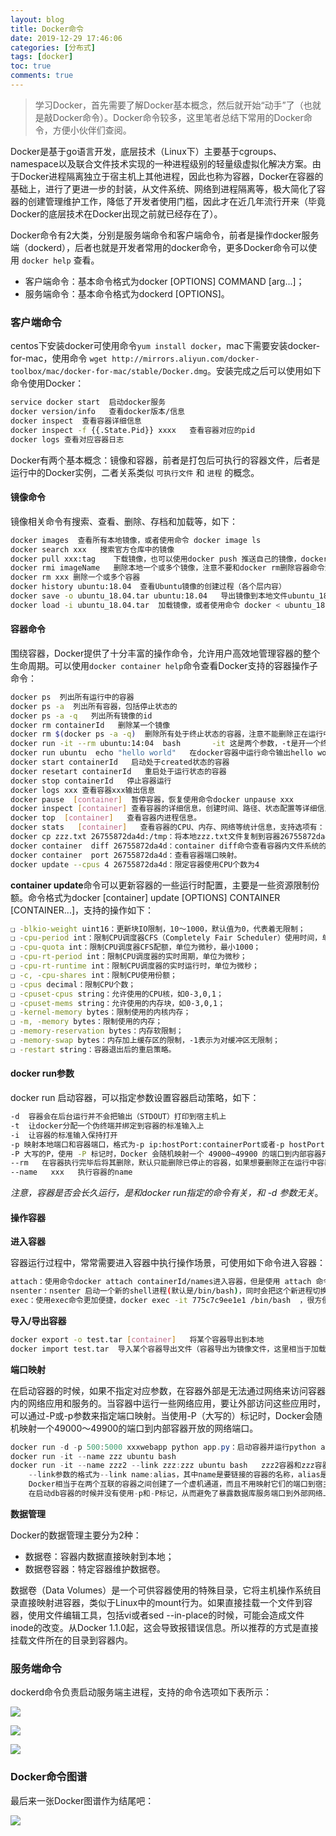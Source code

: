 ```yaml
---
layout: blog
title: Docker命令
date: 2019-12-29 17:46:06
categories: [分布式]
tags: [docker]
toc: true
comments: true
---
```


> 学习Docker，首先需要了解Docker基本概念，然后就开始“动手”了（也就是敲Docker命令）。Docker命令较多，这里笔者总结下常用的Docker命令，方便小伙伴们查阅。

Docker是基于go语言开发，底层技术（Linux下）主要基于cgroups、namespace以及联合文件技术实现的一种进程级别的轻量级虚拟化解决方案。由于Docker进程隔离独立于宿主机上其他进程，因此也称为容器，Docker在容器的基础上，进行了更进一步的封装，从文件系统、网络到进程隔离等，极大简化了容器的创建管理维护工作，降低了开发者使用门槛，因此才在近几年流行开来（毕竟Docker的底层技术在Docker出现之前就已经存在了）。

Docker命令有2大类，分别是服务端命令和客户端命令，前者是操作docker服务端（dockerd），后者也就是开发者常用的docker命令，更多Docker命令可以使用 `docker help` 查看。

- 客户端命令：基本命令格式为docker [OPTIONS] COMMAND [arg...]；
- 服务端命令：基本命令格式为dockerd [OPTIONS]。

### 客户端命令

centos下安装docker可使用命令`yum install docker`，mac下需要安装docker-for-mac，使用命令 `wget http://mirrors.aliyun.com/docker-toolbox/mac/docker-for-mac/stable/Docker.dmg`。安装完成之后可以使用如下命令使用Docker：

```bash
service docker start  启动docker服务
docker version/info   查看docker版本/信息
docker inspect  查看容器详细信息
docker inspect -f {{.State.Pid}} xxxx   查看容器对应的pid
docker logs 查看对应容器日志
```

Docker有两个基本概念：镜像和容器，前者是打包后可执行的容器文件，后者是运行中的Docker实例，二者关系类似 `可执行文件` 和 `进程` 的概念。

#### 镜像命令

镜像相关命令有搜索、查看、删除、存档和加载等，如下：

```bash
docker images  查看所有本地镜像，或者使用命令 docker image ls
docker search xxx   搜索官方仓库中的镜像
docker pull xxx:tag    下载镜像，也可以使用docker push 推送自己的镜像，docker run xxx命令会启动容器，当本地没有容器镜像是会从仓库中拉取
docker rmi imageName   删除本地一个或多个镜像，注意不要和docker rm删除容器命令混淆
docker rm xxx 删除一个或多个容器
docker history ubuntu:18.04  查看Ubuntu镜像的创建过程（各个层内容）
docker save -o ubuntu_18.04.tar ubuntu:18.04   导出镜像到本地文件ubuntu_18.04.tar
docker load -i ubuntu_18.04.tar  加载镜像，或者使用命令 docker < ubuntu_18.04.tar
```

#### 容器命令

围绕容器，Docker提供了十分丰富的操作命令，允许用户高效地管理容器的整个生命周期。可以使用`docker container help`命令查看Docker支持的容器操作子命令：

```bash
docker ps  列出所有运行中的容器
docker ps -a  列出所有容器，包括停止状态的
docker ps -a -q   列出所有镜像的id
docker rm containerId   删除某一个镜像
docker rm $(docker ps -a -q)  删除所有处于终止状态的容器，注意不能删除正在运行中的容器
docker run -it --rm ubuntu:14:04  bash       -it 这是两个参数，-t是开一个终端（伪终端绑定到容器的标准输入上），-i是交互式命令让容器的标准输入保持打开。--rm是容器退出后删除，默认情况下容器退出不会自动删除，方便排查问题。ubuntu:14:04使用的启动镜像。bash放在镜像后面的命令。执行exit命令从容器中退出时，容器会自动退出。有时候需要让容器已后台守护态运行，此时需要增加-d参数，比如docker urn -d ubuntu。
docker run ubuntu  echo "hello world"   在docker容器中运行命令输出hello world
docker start containerId   启动处于created状态的容器
docker resetart containerId   重启处于运行状态的容器
docker stop containerId   停止容器运行
docker logs xxx 查看容器xxx输出信息
docker pause  [container]  暂停容器，恢复使用命令docker unpause xxx
docker inspect [container] 查看容器的详细信息，创建时间、路径、状态配置等详细信息。
docker top  [container]   查看容器内进程信息。
docker stats   [container]   查看容器的CPU、内存、网络等统计信息，支持选项有：-a:输出所有统计信息，默认只输出运行中信息；-no-stream:不持续输出，默认会自动更新统计结果。
docker cp zzz.txt 26755872da4d:/tmp：将本地zzz.txt文件复制到容器26755872da4d的/tmp目录下，也可以使用命令将容器内文件复制到本地机器，docker cp 26755872da4d:/tmp/zzz.txt /tmp。
docker container  diff 26755872da4d：container diff命令查看容器内文件系统的变更。
docker container  port 26755872da4d：查看容器端口映射。
docker update --cpus 4 26755872da4d：限定容器使用CPU个数为4
```

**container update**命令可以更新容器的一些运行时配置，主要是一些资源限制份额。命令格式为docker [container] update [OPTIONS] CONTAINER [CONTAINER...]，支持的操作如下：

```bash
❑ -blkio-weight uint16：更新块IO限制，10～1000，默认值为0，代表着无限制；
❑ -cpu-period int：限制CPU调度器CFS（Completely Fair Scheduler）使用时间，单位为微秒，最小1000；
❑ -cpu-quota int：限制CPU调度器CFS配额，单位为微秒，最小1000；
❑ -cpu-rt-period int：限制CPU调度器的实时周期，单位为微秒；
❑ -cpu-rt-runtime int：限制CPU调度器的实时运行时，单位为微秒；
❑ -c, -cpu-shares int：限制CPU使用份额；
❑ -cpus decimal：限制CPU个数；
❑ -cpuset-cpus string：允许使用的CPU核，如0-3,0,1；
❑ -cpuset-mems string：允许使用的内存块，如0-3,0,1；
❑ -kernel-memory bytes：限制使用的内核内存；
❑ -m, -memory bytes：限制使用的内存；
❑ -memory-reservation bytes：内存软限制；
❑ -memory-swap bytes：内存加上缓存区的限制，-1表示为对缓冲区无限制；
❑ -restart string：容器退出后的重启策略。
```

#### docker run参数

docker run 启动容器，可以指定参数设置容器启动策略，如下：

```bash
-d  容器会在后台运行并不会把输出（STDOUT）打印到宿主机上
-t  让docker分配一个伪终端并绑定到容器的标准输入上
-i  让容器的标准输入保持打开
-p 映射本地端口和容器端口，格式为-p ip:hostPort:containerPort或者-p hostPort:containerPort。
-P 大写的P，使用 -P 标记时，Docker 会随机映射一个 49000~49900 的端口到内部容器开放的网络端口。
--rm   在容器执行完毕后将其删除，默认只能删除已停止的容器，如果想要删除正在运行中容器，可增加-f参数。
--name   xxx   执行容器的name
```

*注意，容器是否会长久运行，是和docker run指定的命令有关，和 -d 参数无关*。

#### 操作容器

**进入容器**

容器运行过程中，常常需要进入容器中执行操作场景，可使用如下命令进入容器：

```bash
attach：使用命令docker attach containerId/names进入容器，但是使用 attach 命令有时候并不方便。当多个窗口同时 attach 到同一个容器的时候，所有窗口都会同步显示。当某个窗口因命令阻塞时,其他窗口也无法执行操作了。注意，进入容器后，如果使用exit退出容器，那么容器也会停止运行，可以使用命令Ctrl+P+Q来退出但不关闭容器。
nsenter：nsenter 启动一个新的shell进程(默认是/bin/bash)，同时会把这个新进程切换到和目标(target)进程相同的命名空间，这样就相当于进入了容器内部。nsenter 要正常工作需要有 root 权限
exec：使用exec命令更加便捷，docker exec -it 775c7c9ee1e1 /bin/bash  ，很方便的进入容器
```

**导入/导出容器**

```bash
docker export -o test.tar [container]   将某个容器导出到本地
docker import test.tar  导入某个容器导出文件（容器导出为镜像文件，这里相当于加载镜像文件）。实际上，既可以使用docker load命令来导入镜像存储文件到本地镜像库，也可以使用docker[container] import命令来导入一个容器快照到本地镜像库。这两者的区别在于：容器快照文件将丢弃所有的历史记录和元数据信息（即仅保存容器当时的快照状态），而镜像存储文件将保存完整记录，体积更大。此外，从容器快照文件导入时可以重新指定标签等元数据信息。
```

**端口映射**

在启动容器的时候，如果不指定对应参数，在容器外部是无法通过网络来访问容器内的网络应用和服务的。当容器中运行一些网络应用，要让外部访问这些应用时，可以通过-P或-p参数来指定端口映射。当使用-P（大写的）标记时，Docker会随机映射一个49000～49900的端口到内部容器开放的网络端口。

```java
docker run -d -p 500:5000 xxxwebapp python app.py：启动容器并运行python app.py程序，映射本地500端口到容器5000端口。或者使用docker run -d -p 127.0.0.1:500:5000 xxxwebapp python app.py指定特定地址。
docker run -it --name zzz ubuntu bash
docker run -it --name zzz2 --link zzz:zzz ubuntu bash   zzz2容器和zzz容器建立互联关系。
    --link参数的格式为--link name:alias，其中name是要链接的容器的名称，alias是别名。
    Docker相当于在两个互联的容器之间创建了一个虚机通道，而且不用映射它们的端口到宿主主机上。
    在启动db容器的时候并没有使用-p和-P标记，从而避免了暴露数据库服务端口到外部网络上。
```

**数据管理**

Docker的数据管理主要分为2种：

- 数据卷：容器内数据直接映射到本地；
- 数据卷容器：特定容器维护数据卷。

数据卷（Data Volumes）是一个可供容器使用的特殊目录，它将主机操作系统目录直接映射进容器，类似于Linux中的mount行为。如果直接挂载一个文件到容器，使用文件编辑工具，包括vi或者sed --in-place的时候，可能会造成文件inode的改变。从Docker 1.1.0起，这会导致报错误信息。所以推荐的方式是直接挂载文件所在的目录到容器内。

### 服务端命令

dockerd命令负责启动服务端主进程，支持的命令选项如下表所示：

![](_image/Docker命令/image-20191229123704525.png)

![](_image/Docker命令/image-20191229123752366.png)

![](_image/Docker命令/image-20191229123800615.png)

### Docker命令图谱

最后来一张Docker图谱作为结尾吧：

![](_image/Docker命令/image-20191229123859256.png)
